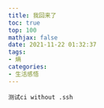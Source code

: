 ```yaml
---
title: 我回来了
toc: true
top: 100
mathjax: false
date: 2021-11-22 01:32:37
tags:
- 熵
categories:
- 生活感悟
---
```

    测试ci without .ssh

